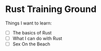 # Rust Training Ground

Things I want to learn:

- [ ] The basics of Rust
- [ ] What I can do with Rust
- [ ] Sex On the Beach
